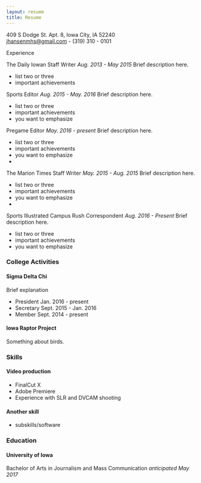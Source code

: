 ```yaml
---
layout: resume
title: Resume
---
```

409 S Dodge St. Apt. 8, Iowa City, IA 52240  
[jhansenmhs@gmail.com](mailto:jhansenmhs@gmail.com) - (319) 310 - 0101

Experience

The Daily Iowan
Staff Writer *Aug. 2013 - May 2015*
Brief description here.    

* list two or three
* important achievements

Sports Editor *Aug. 2015 - May. 2016*
Brief description here.    

* list two or three
* important achievements
* you want to emphasize

Pregame Editor *May. 2016 - present*
Brief description here.    

* list two or three
* important achievements
* you want to emphasize
* 

The Marion Times
Staff Writer *May. 2015 - Aug. 2015*
Brief description here.    

* list two or three
* important achievements
* you want to emphasize
* 

Sports Illustrated
Campus Rush Correspondent *Aug. 2016 - Present*
Brief description here.    

* list two or three
* important achievements
* you want to emphasize


### College Activities
#### Sigma Delta Chi
Brief explanation

* President Jan. 2016 - present
* Secretary Sept. 2015 - Jan. 2016
* Member  Sept. 2014 - present


#### Iowa Raptor Project
Something about birds.

### Skills
#### Video production
* FinalCut X
* Adobe Premiere
* Experience with SLR and DVCAM shooting

#### Another skill
* subskills/software

### Education
#### University of Iowa
Bachelor of Arts in Journalism and Mass Communication *anticipated May 2017* 
